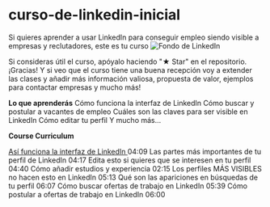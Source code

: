 # curso-de-linkedin-inicial
Si quieres aprender a usar LinkedIn para conseguir empleo siendo visible a empresas y reclutadores, este es tu curso
![Fondo de LinkedIn](https://github.com/luispcoaching/curso-de-linkedin-inicial/assets/134145984/3a3601b5-6143-4c0d-aa32-f5a87908125c)

Si consideras útil el curso, apóyalo haciendo "★ Star" en el repositorio. ¡Gracias!
Y si veo que el curso tiene una buena recepción voy a extender las clases y añadir más información valiosa, propuesta de valor, ejemplos para contactar empresas y mucho más! 

**Lo que aprenderás**
Cómo funciona la interfaz de LinkedIn 
Cómo buscar y postular a vacantes de empleo
Cuáles son las claves para ser visible en LinkedIn
Cómo editar tu perfil
Y mucho más...


**Course Curriculum**

<A HREF="https://www.youtube.com/watch?v=xa_0AkXhLGY"> Así funciona la interfaz de LinkedIn </A>04:09 
Las partes más importantes de tu perfil de LinkedIn
04:17 
Edita esto si quieres que se interesen en tu perfil
04:40 
Cómo añadir estudios y experiencia
02:15 
Los perfiles MÁS VISIBLES no hacen esto en LinkedIn
05:13 
Qué son las apariciones en búsquedas de tu perfil
06:07 
Cómo buscar ofertas de trabajo en LinkedIn
05:39 
Cómo postular a ofertas de trabajo en LinkedIn
06:00 
